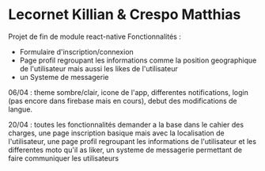 # Lecornet Killian & Crespo Matthias
Projet de fin de module react-native
Fonctionnalités : 
- Formulaire d'inscription/connexion
- Page profil regroupant les informations comme la position geographique de l'utilisateur mais aussi les likes de l'utilisateur 
- un Systeme de messagerie


06/04 : theme sombre/clair, icone de l'app, differentes notifications, login (pas encore dans firebase mais en cours), debut des modifications de langue.

20/04 : toutes les fonctionnalités demander a la base dans le cahier des charges, une page inscription basique mais avec la localisation de l'utilisateur, une page profil regroupant les informations de l'utilisateur et les differentes moto qu'il as liker, un systeme de messagerie permettant de faire communiquer les utilisateurs
